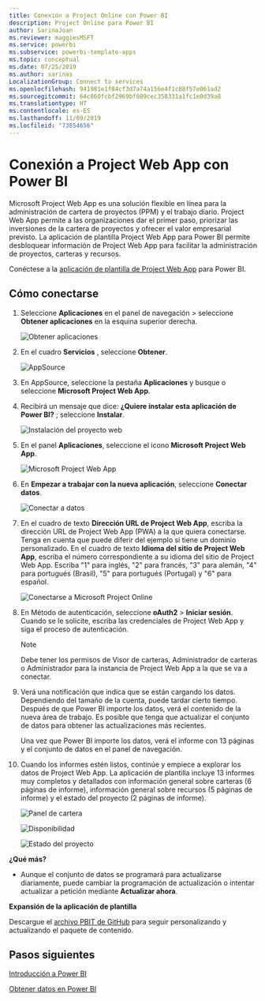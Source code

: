 ```yaml
---
title: Conexión a Project Online con Power BI
description: Project Online para Power BI
author: SarinaJoan
ms.reviewer: maggiesMSFT
ms.service: powerbi
ms.subservice: powerbi-template-apps
ms.topic: conceptual
ms.date: 07/25/2019
ms.author: sarinas
LocalizationGroup: Connect to services
ms.openlocfilehash: 941981e1f84cf3d7a74a156e4f1c88f57e061ad2
ms.sourcegitcommit: 64c860fcbf2969bf089cec358331a1fc1e0d39a8
ms.translationtype: HT
ms.contentlocale: es-ES
ms.lasthandoff: 11/09/2019
ms.locfileid: "73854656"
---
```

# <a name="connect-to-project-web-app-with-power-bi"></a>Conexión a Project Web App con Power BI
Microsoft Project Web App es una solución flexible en línea para la administración de cartera de proyectos (PPM) y el trabajo diario. Project Web App permite a las organizaciones dar el primer paso, priorizar las inversiones de la cartera de proyectos y ofrecer el valor empresarial previsto. La aplicación de plantilla Project Web App para Power BI permite desbloquear información de Project Web App para facilitar la administración de proyectos, carteras y recursos.

Conéctese a la [aplicación de plantilla de Project Web App](https://appsource.microsoft.com/product/power-bi/pbi_msprojectonline.pbi-microsoftprojectwebapp) para Power BI.

## <a name="how-to-connect"></a>Cómo conectarse

1. Seleccione **Aplicaciones** en el panel de navegación > seleccione **Obtener aplicaciones** en la esquina superior derecha.

    ![Obtener aplicaciones](media/service-connect-to-project-online/GetApps.png)

2. En el cuadro **Servicios** , seleccione **Obtener**.
   
   ![AppSource](media/service-connect-to-project-online/AppSource.png)
3. En AppSource, seleccione la pestaña **Aplicaciones** y busque o seleccione **Microsoft Project Web App**.
   
4. Recibirá un mensaje que dice: **¿Quiere instalar esta aplicación de Power BI?** ; seleccione **Instalar**. 

   ![Instalación del proyecto web](media/service-connect-to-project-online/ProjectTile.png)
5. En el panel **Aplicaciones**, seleccione el icono **Microsoft Project Web App**. 
   
   ![Microsoft Project Web App](media/service-connect-to-project-online/getstarted.png)
6. En **Empezar a trabajar con la nueva aplicación**, seleccione **Conectar datos**.
   
   ![Conectar a datos](media/service-connect-to-project-online/mproject.png)
7. En el cuadro de texto **Dirección URL de Project Web App**, escriba la dirección URL de Project Web App (PWA) a la que quiera conectarse.  Tenga en cuenta que puede diferir del ejemplo si tiene un dominio personalizado. En el cuadro de texto **Idioma del sitio de Project Web App**, escriba el número correspondiente a su idioma del sitio de Project Web App. Escriba "1" para inglés, "2" para francés, "3" para alemán, "4" para portugués (Brasil), "5" para portugués (Portugal) y "6" para español. 
   
   ![Conectarse a Microsoft Project Online](media/service-connect-to-project-online/params.png)
8. En Método de autenticación, seleccione **oAuth2** \> **Iniciar sesión**. Cuando se le solicite, escriba las credenciales de Project Web App y siga el proceso de autenticación.

    > [!NOTE]
    > Debe tener los permisos de Visor de carteras, Administrador de carteras o Administrador para la instancia de Project Web App a la que se va a conectar.

9. Verá una notificación que indica que se están cargando los datos. Dependiendo del tamaño de la cuenta, puede tardar cierto tiempo. Después de que Power BI importe los datos, verá el contenido de la nueva área de trabajo. Es posible que tenga que actualizar el conjunto de datos para obtener las actualizaciones más recientes. 

    Una vez que Power BI importe los datos, verá el informe con 13 páginas y el conjunto de datos en el panel de navegación. 

10. Cuando los informes estén listos, continúe y empiece a explorar los datos de Project Web App. La aplicación de plantilla incluye 13 informes muy completos y detallados con información general sobre carteras (6 páginas de informe), información general sobre recursos (5 páginas de informe) y el estado del proyecto (2 páginas de informe). 

    ![Panel de cartera](media/service-connect-to-project-online/report1.png)
   
    ![Disponibilidad](media/service-connect-to-project-online/report3.png)
   
    ![Estado del proyecto](media/service-connect-to-project-online/report2.png)

**¿Qué más?**

* Aunque el conjunto de datos se programará para actualizarse diariamente, puede cambiar la programación de actualización o intentar actualizar a petición mediante **Actualizar ahora**.

**Expansión de la aplicación de plantilla**

Descargue el [archivo PBIT de GitHub](https://github.com/OfficeDev/Project-Power-BI-Content-Packs) para seguir personalizando y actualizando el paquete de contenido.

## <a name="next-steps"></a>Pasos siguientes
[Introducción a Power BI](service-get-started.md)

[Obtener datos en Power BI](service-get-data.md)

